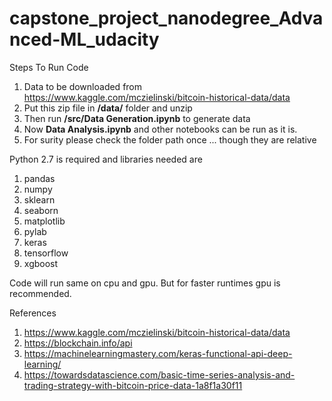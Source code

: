 # capstone_project_nanodegree_Advanced-ML_udacity

Steps To Run Code
1. Data to be downloaded from https://www.kaggle.com/mczielinski/bitcoin-historical-data/data
2. Put this zip file in **/data/** folder and unzip
3. Then run **/src/Data Generation.ipynb** to generate data
4. Now **Data Analysis.ipynb** and other notebooks can be run as it is.
5. For surity please check the folder path once ... though they are relative

Python 2.7 is required and libraries needed are
1. pandas
2. numpy
3. sklearn
4. seaborn
5. matplotlib
6. pylab
7. keras
8. tensorflow
9. xgboost

Code will run same on cpu and gpu. But for faster runtimes gpu is recommended.

References
1. https://www.kaggle.com/mczielinski/bitcoin-historical-data/data
2. https://blockchain.info/api
3. https://machinelearningmastery.com/keras-functional-api-deep-learning/
4. https://towardsdatascience.com/basic-time-series-analysis-and-trading-strategy-with-bitcoin-price-data-1a8f1a30f11
